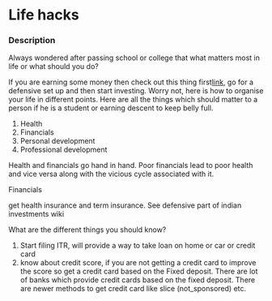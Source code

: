 # Life hacks
### Description
Always wondered after passing school or college that what matters most in life or what should you do?


If you are earning some money then check out this thing first[link](https://www.indiainvestments.wiki/start-here/zero-to-investing/part-two-defensive-setup), go for a defensive set up and then start investing.
Worry not, here is how to organise your life in different points. Here are all the things which should matter to a person if he is a student or earning descent to keep belly full.

1. Health
2. Financials
3. Personal development
4. Professional development

Health and financials go hand in hand. Poor financials lead to poor health and vice versa along with the vicious cycle associated with it.

Financials

get health insurance and term insurance. See defensive part of indian investments wiki

What are the different things you should know?
1. Start filing ITR, will provide a way to take loan on home or car or credit card
2. know about credit score, if you are not getting a credit card to improve the score so get a credit card based on the Fixed deposit. There are lot of banks which provide credit cards based on the fixed deposit. There are newer methods to get credit card like slice (not_sponsored) etc.